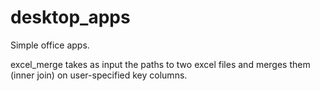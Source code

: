 # desktop_apps

Simple office apps.

excel_merge takes as input the paths to two excel files
and merges them (inner join) on user-specified key columns.
